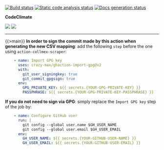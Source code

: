 [![Build status](https://img.shields.io/github/workflow/status/kaskadi/action-collmex-scraper/build?label=build&logo=mocha)](https://github.com/kaskadi/action-collmex-scraper/actions?query=workflow%3Abuild)
[![Static code analysis status](https://img.shields.io/github/workflow/status/kaskadi/action-collmex-scraper/analyze-code?label=codeQL&logo=github)](https://github.com/kaskadi/action-collmex-scraper/actions?query=workflow%3Aanalyze-code)
[![Docs generation status](https://img.shields.io/github/workflow/status/kaskadi/action-collmex-scraper/generate-docs?label=docs&logo=read-the-docs)](https://github.com/kaskadi/action-collmex-scraper/actions?query=workflow%3Agenerate-docs)

**CodeClimate**

[![](https://img.shields.io/codeclimate/maintainability/kaskadi/action-collmex-scraper?label=maintainability&logo=Code%20Climate)](https://codeclimate.com/github/kaskadi/action-collmex-scraper)
[![](https://img.shields.io/codeclimate/tech-debt/kaskadi/action-collmex-scraper?label=technical%20debt&logo=Code%20Climate)](https://codeclimate.com/github/kaskadi/action-collmex-scraper)

****

{{>main}}
**In order to sign the commit made by this action when generating the new CSV mapping**: add the following `step` before the one using `action-collmex-scraper`:
```yaml
    - name: Import GPG key
      uses: crazy-max/ghaction-import-gpg@v2
      with:
        git_user_signingkey: true
        git_commit_gpgsign: true
      env:
        GPG_PRIVATE_KEY: ${{ secrets.{YOUR-GPG-PRIVATE-KEY} }}
        PASSPHRASE: ${{ secrets.{YOUR-GPG-PRIVATE-KEY-PASSPHRASE} }}
```

**If you do not need to sign via GPG**: simply replace the `Import GPG key` step of the job by:
```yaml
    - name: Configure GitHub user
      run: |
        git config --global user.name $GH_USER_NAME
        git config --global user.email $GH_USER_EMAIL
      env:
        GH_USER_NAME: ${{ secrets.{YOUR-GITHUB-USER-NAME} }}
        GH_USER_EMAIL: ${{ secrets.{YOUR-GITHUB-USER-EMAIL} }}
```